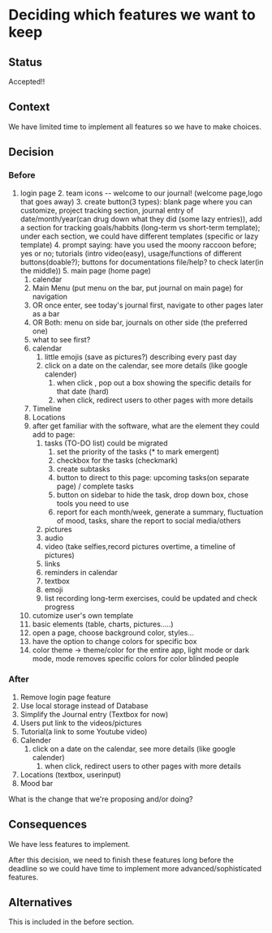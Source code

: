 # Deciding which features we want to keep


## Status

Accepted!!

## Context

We have limited time to implement all features so we have to make choices.

## Decision

### Before
1. login page
   2. team icons -- welcome to our journal! (welcome page,logo that goes away)
   3. create button(3 types): blank page where you can customize, project tracking section, journal entry of date/month/year(can drug down what they did (some lazy entries)), add a section for tracking goals/habbits (long-term vs short-term template); under each section, we could have different templates (specific or lazy template)
   4. prompt saying: have you used the moony raccoon before; yes or no; tutorials (intro video(easy), usage/functions of different buttons(doable?); buttons for documentations file/help? to check later(in the middle))
   5.  main page (home page)
      1. calendar
      2. Main Menu (put menu on the bar, put journal on main page) for navigation
      3. OR once enter, see today's journal first, navigate to other pages later as a bar
      4. OR Both: menu on side bar, journals on other side (the preferred one)
      5. what to see first?
   6. calendar
      1. little emojis (save as pictures?) describing every past day
      2. click on a date on the calendar, see more details (like google calender)
         1. when click , pop out a box showing the specific details for that date (hard)
         2. when click, redirect users to other pages with more details
   7. Timeline
   8. Locations
   9. after get familiar with the software, what are the element they could add to page:
      1. tasks (TO-DO list) could be migrated
         1. set the priority of the tasks (* to mark emergent)
         2. checkbox for the tasks (checkmark)
         3. create subtasks
         4. button to direct to this page: upcoming tasks(on separate page) / complete tasks
         5. button on sidebar to hide the task, drop down box, chose tools you need to use
         6. report for each month/week, generate a summary, fluctuation of mood, tasks, share the report to social media/others
      2. pictures
      3. audio
      4. video (take selfies,record pictures overtime, a timeline of pictures)
      5. links
      6. reminders in calendar
      7. textbox
      8. emoji 
      9. list recording long-term exercises, could be updated and check progress
   10. cutomize user's own template
      10. basic elements (table, charts, pictures.....)
      11. open a page, choose background color, styles...
      12. have the option to change colors for specific box
      13. color theme -> theme/color for the entire app, light mode or dark mode, mode removes specific colors for color blinded people

### After
1. Remove login page feature
2. Use local storage instead of Database
3. Simplify the Journal entry (Textbox for now)
4. Users put link to the videos/pictures
5. Tutorial(a link to some Youtube video)
6. Calender
      1. click on a date on the calendar, see more details (like google calender)
         1. when click, redirect users to other pages with more details
7. Locations (textbox, userinput)
8. Mood bar

What is the change that we're proposing and/or doing?

## Consequences

We have less features to implement.

After this decision, we need to finish these features long before the deadline so we could have time to implement more advanced/sophisticated features.

## Alternatives
This is included in the before section.

